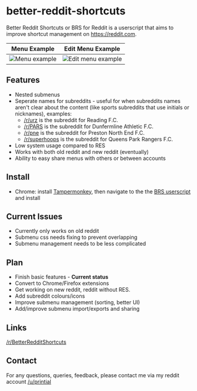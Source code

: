 # better-reddit-shortcuts

Better Reddit Shortcuts or BRS for Reddit is a userscript that aims to improve shortcut management on https://reddit.com.

Menu Example | Edit Menu Example
:-----------:|:----------------:
![Menu example](https://i.imgur.com/YMVL3eo.png) | ![Edit menu example](https://i.imgur.com/GsFrmsi.png)


## Features

- Nested submenus 
- Seperate names for subreddits - useful for when subreddits names aren't clear about the content (like sports subreddits that use initials or nicknames), examples:
  - [/r/urz](https://www.reddit.com/r/urz) is the subreddit for Reading F.C.
  - [/r/PARS](https://www.reddit.com/r/PARS) is the subreddit for Dunfermline Athletic F.C.
  - [/r/pne](https://www.reddit.com/r/pne) is the subreddit for Preston North End F.C.
  - [/r/superhoops](https://www.reddit.com/r/superhoops) is the subreddit for Queens Park Rangers F.C.
- Low system usage compared to RES
- Works with both old reddit and new reddit (eventually)
- Ability to easy share menus with others or between accounts

## Install

- Chrome: install [Tampermonkey](https://chrome.google.com/webstore/detail/tampermonkey/dhdgffkkebhmkfjojejmpbldmpobfkfo?hl=en), then navigate to the the [BRS userscript](https://github.com/printial/better-reddit-shortcuts/raw/main/better-reddit-shortcuts.user.js) and install

## Current Issues

- Currently only works on old reddit 
- Submenu css needs fixing to prevent overlapping
- Submenu management needs to be less complicated

## Plan

- Finish basic features - **Current status**
- Convert to Chrome/Firefox extensions
- Get working on new reddit, reddit without RES.
- Add subreddit colours/icons
- Improve submenu management (sorting, better UI)
- Add/improve submenu import/exports and sharing

## Links

[/r/BetterRedditShortcuts](https://www.reddit.com/r/BetterRedditShortcuts/)

## Contact

For any questions, queries, feedback, please contact me via my reddit account [/u/printial](https://www.reddit.com/user/printial/)
